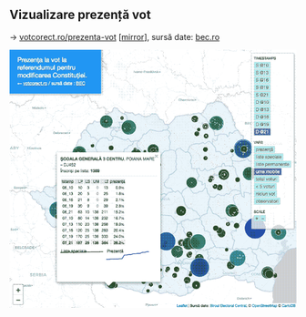 ## Vizualizare prezență vot

&rarr; [votcorect.ro/prezenta-vot](https://votcorect.ro/prezenta-vot) [[mirror](https://pax.github.io/prezenta-vot)], sursă date: [bec.ro](http://prezenta.bec.ro)


![screenshot](app/assets/img/screenshot.png)

<!-- ![previous version](app/assets/img/screenshot1.png) -->